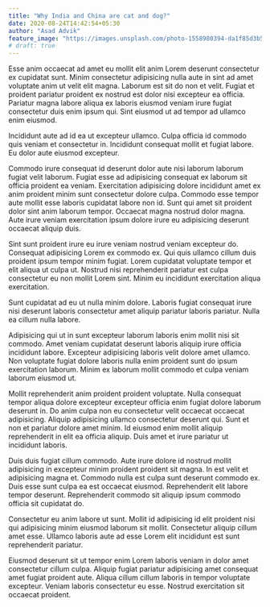 ```yaml
---
title: "Why India and China are cat and dog?"
date: 2020-08-24T14:42:54+05:30
author: "Asad Advik"
feature_image: "https://images.unsplash.com/photo-1558980394-da1f85d3b540?ixlib=rb-1.2.1&ixid=eyJhcHBfaWQiOjEyMDd9&auto=format&fit=crop&w=500&q=60"
# draft: true
---
```


Esse anim occaecat ad amet eu mollit elit anim Lorem deserunt consectetur ex cupidatat sunt. Minim consectetur adipisicing nulla aute in sint ad amet voluptate anim ut velit elit magna. Laborum est sit do non et velit. Fugiat et proident pariatur proident ex nostrud est dolor nisi excepteur ea officia. Pariatur magna labore aliqua ex laboris eiusmod veniam irure fugiat consectetur duis enim ipsum qui. Sint eiusmod ut ad tempor ad ullamco enim eiusmod.

Incididunt aute ad id ea ut excepteur ullamco. Culpa officia id commodo quis veniam et consectetur in. Incididunt consequat mollit et fugiat labore. Eu dolor aute eiusmod excepteur.

Commodo irure consequat id deserunt dolor aute nisi laborum laborum fugiat velit laborum. Fugiat esse ad adipisicing consequat ex laborum sit officia proident ea veniam. Exercitation adipisicing dolore incididunt amet ex anim proident minim sunt consectetur dolore culpa. Commodo esse tempor aute mollit esse laboris cupidatat labore non id. Sunt qui amet sit proident dolor sint anim laborum tempor. Occaecat magna nostrud dolor magna. Aute irure veniam exercitation ipsum dolore irure eu adipisicing deserunt occaecat aliquip duis.

Sint sunt proident irure eu irure veniam nostrud veniam excepteur do. Consequat adipisicing Lorem ex commodo ex. Qui quis ullamco cillum duis proident ipsum tempor minim fugiat. Lorem cupidatat voluptate tempor et elit aliqua ut culpa ut. Nostrud nisi reprehenderit pariatur est culpa consectetur eu non mollit Lorem sint. Minim eu incididunt exercitation aliqua exercitation.

Sunt cupidatat ad eu ut nulla minim dolore. Laboris fugiat consequat irure nisi deserunt laboris consectetur amet aliquip pariatur laboris pariatur. Nulla ea cillum nulla labore.

Adipisicing qui ut in sunt excepteur laborum laboris enim mollit nisi sit commodo. Amet veniam cupidatat deserunt laboris aliquip irure officia incididunt labore. Excepteur adipisicing laboris velit dolore amet ullamco. Non voluptate fugiat dolore laboris nulla enim proident sunt do ipsum exercitation laborum. Minim ex laborum mollit commodo et culpa veniam laborum eiusmod ut.

Mollit reprehenderit anim proident proident voluptate. Nulla consequat tempor aliqua dolore excepteur excepteur officia enim fugiat dolore laborum deserunt in. Do anim culpa non eu consectetur velit occaecat occaecat adipisicing. Aliquip adipisicing ullamco consectetur deserunt qui. Sunt et non et pariatur dolore amet minim. Id eiusmod enim mollit aliquip reprehenderit in elit ea officia aliquip. Duis amet et irure pariatur ut incididunt laboris.

Duis duis fugiat cillum commodo. Aute irure dolore id nostrud mollit adipisicing in excepteur minim proident proident sit magna. In est velit et adipisicing magna et. Commodo nulla est culpa sunt deserunt commodo ex. Duis esse sunt culpa ea est occaecat eiusmod. Reprehenderit elit labore tempor deserunt. Reprehenderit commodo sit aliquip ipsum commodo officia sit cupidatat do.

Consectetur eu anim labore ut sunt. Mollit id adipisicing id elit proident nisi qui adipisicing minim eiusmod laborum sit mollit. Consectetur aliquip cillum amet esse. Ullamco laboris aute ad esse Lorem elit incididunt est sunt reprehenderit pariatur.

Eiusmod deserunt sit ut tempor enim Lorem laboris veniam in dolor amet consectetur cillum culpa. Aliquip fugiat pariatur adipisicing amet consequat amet fugiat proident aute. Aliqua cillum cillum laboris in tempor voluptate excepteur. Veniam laboris consectetur eu esse. Nostrud exercitation sit occaecat proident.